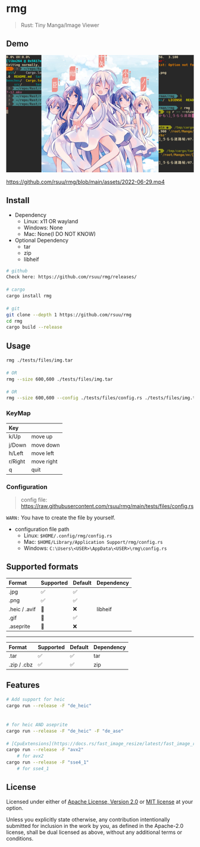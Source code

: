 # rmg

> Rust: Tiny Manga/Image Viewer

## Demo

![](./assets/2022-07-12.png)

https://github.com/rsuu/rmg/blob/main/assets/2022-06-29.mp4

## Install

+ Dependency
  + Linux: x11 OR wayland
  + Windows: None
  + Mac: None(I DO NOT KNOW)
+ Optional Dependency
  + tar
  + zip
  + libheif

```bash
# github
Check here: https://github.com/rsuu/rmg/releases/

# cargo
cargo install rmg

# git
git clone --depth 1 https://github.com/rsuu/rmg
cd rmg
cargo build --release
```

## Usage

```bash
rmg ./tests/files/img.tar

# OR
rmg --size 600,600 ./tests/files/img.tar

# OR
rmg --size 600,600 --config ./tests/files/config.rs ./tests/files/img.tar
```

### KeyMap

|Key| |
|:-|:-|
k/Up | move up
j/Down | move down
h/Left | move left
r/Right | move right
q | quit

### Configuration

> config file: https://raw.githubusercontent.com/rsuu/rmg/main/tests/files/config.rs

`WARN:` You have to create the file by yourself.

+ configuration file path
  + Linux: `$HOME/.config/rmg/config.rs`
  + Mac: `$HOME/Library/Application Support/rmg/config.rs`
  + Windows: `C:\Users\<USER>\AppData\<USER>\rmg\config.rs`

## Supported formats

| Format | Supported | Default |Dependency
|:-|:-|:-|:-|
.jpg |✅ | ✅|
.png|✅| ✅|
.heic / .avif|🔬|❌|libheif
.gif|🔬|✅|
.aseprite|🔬|❌|

---
| Format | Supported | Default |Dependency
|:-|:-|:-|:-|
.tar |✅ | ✅| tar
.zip / .cbz |✅ | ✅| zip

## Features

```bash
# Add support for heic
cargo run --release -F "de_heic"


# for heic AND aseprite
cargo run --release -F "de_heic" -F "de_ase"

# [CpuExtensions](https://docs.rs/fast_image_resize/latest/fast_image_resize/index.html#resize-rgb8-image-u8x3-4928x3279--852x567)
cargo run --release -F "avx2"
    # for avx2
cargo run --release -F "sse4_1"
    # for sse4_1
```

## License

Licensed under either of [Apache License, Version 2.0](LICENSE-APACHE) or
[MIT license](LICENSE-MIT) at your option.

Unless you explicitly state otherwise, any contribution intentionally submitted
for inclusion in the work by you, as defined in the Apache-2.0 license, shall
be dual licensed as above, without any additional terms or conditions.
